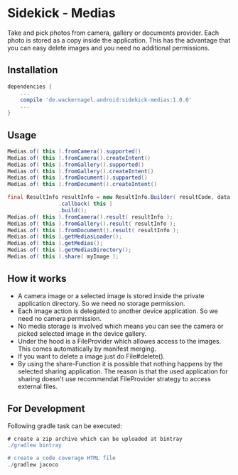 # Sidekick - Medias
Take and pick photos from camera, gallery or documents provider. Each photo is stored as a copy inside the application.
This has the advantage that you can easy delete images and you need no additional permissions.

## Installation
```gradle
dependencies {
    ...
    compile 'de.wackernagel.android:sidekick-medias:1.0.0'
    ...
}
```

## Usage
```java
Medias.of( this ).fromCamera().supported()
Medias.of( this ).fromCamera().createIntent()
Medias.of( this ).fromGallery().supported()
Medias.of( this ).fromGallery().createIntent()
Medias.of( this ).fromDocument().supported()
Medias.of( this ).fromDocument().createIntent()

final ResultInfo resultInfo = new ResultInfo.Builder( resultCode, data )
                .callback( this )
                .build();
Medias.of( this ).fromCamera().result( resultInfo );
Medias.of( this ).fromGallery().result( resultInfo );
Medias.of( this ).fromDocument().result( resultInfo );
Medias.of( this ).getMediasLoader();
Medias.of( this ).getMedias();
Medias.of( this ).getMediasDirectory();
Medias.of( this ).share( myImage );

```

## How it works
* A camera image or a selected image is stored inside the private application directory. So we need no storage permission.
* Each image action is delegated to another device application. So we need no camera permission.
* No media storage is involved which means you can see the camera or picked selected image in the device gallery.
* Under the hood is a FileProvider which allowes access to the images. This comes automatically by manifest merging.
* If you want to delete a image just do File#delete().
* By using the share-Function it is possible that nothing happens by the selected sharing application. The reason is that the used application for sharing doesn't use recommendat FileProvider strategy to access external files.

## For Development
Following gradle task can be executed:
```gradle
# create a zip archive which can be uploaded at bintray
./gradlew bintray

# create a code coverage HTML file
./gradlew jacoco
```
